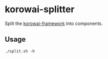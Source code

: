 # korowai-splitter

Split the [korowai-framework](https://github.com/korowai/framework) into components.


## Usage

```
./split.sh -h
```
